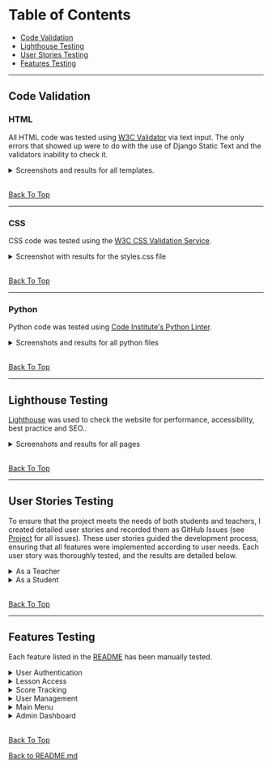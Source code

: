 # Table of Contents

- [Code Validation](#code-validation)
- [Lighthouse Testing](#lighthouse-testing)
- [User Stories Testing](#user-stories-testing)
- [Features Testing](#features-testing)

_____

## Code Validation

### HTML

All HTML code was tested using [W3C Validator](https://validator.w3.org/) via text input. The only errors that showed up were to do with the use of Django Static Text and the validators inability to check it.

<details>
<summary>Screenshots and results for all templates.</summary>
<br>

    HOME
![No Errors or Warnings to show](images/html%20home%20check.png)

    ABOUT
![No Errors or Warnings to show](images/html%20about%20check.png)

    SCORECARD
![No Errors or Warnings to show](images/html%20scorecard%20check.png)

    STUDENT LOGIN
![No Errors or Warnings to show](images/html%20student%20signin%20check.png)

    LESSONS
![No Errors or Warnings to show](images/html%20lesson%20check.png)

    QUESTION PAGE
![No Errors or Warnings to show](images/html%20question%20page%20check.png)

    TEACHER LOGIN
![No Errors or Warnings to show](images/html%20teacher%20signin%20check.png)

    TEACHER DASHBOARD
![No Errors or Warnings to show](images/html%20dashboard%20check.png)

    TEACHER CREATE STUDENT
![No Errors or Warnings to show](images/html%20create%20student%20check.png)

    TEACHER VIEW STUDENTS
![No Errors or Warnings to show](images/html%20view%20students%20check.png)

</details>

<br>

[Back To Top](#table-of-contents)

_____

### CSS

CSS code was tested using the [W3C CSS Validation Service](https://jigsaw.w3.org/css-validator/).

<details>

<summary>Screenshot with results for the styles.css file</summary>

**styles.css**

![No Error Found](images/css%20check.png)

</details>

<br>

[Back To Top](#table-of-contents)

_____

### Python

Python code was tested using [Code Institute's Python Linter](https://pep8ci.herokuapp.com/).

<details>

<summary>Screenshots and results for all python files</summary>

Long lines still appear at points, despite using Black to format the Python lines to line length 79. No clear solution found to fix these minor errors.

- pine_hills_grammar

        settings.py
    ![All clear, no errors found](images/python%20settings.py%20check.png)

        urls.py
    ![All clear, no errors found](images/python%20pine%20hills%20maths%20urls.py%20check.png)

        views.py
    ![All clear, no errors found](images/python%20pine%20hills%20maths%20views.py%20check.png)

- student

        models.py
    ![All clear, no errors found](images/python%20student%20models.py%20check.png)

        urls.py
    ![All clear, no errors found](images/python%20student%20urls.py%20check.png)

        views.py
    ![All clear, no errors found](images/python%20student%20views.py%20check.png)

- teacher

        models.py
    ![All clear, no errors found](images/python%20teacher%20models.py%20check.png)

        urls.py
    ![All clear, no errors found](images/python%20teacher%20urls.py%20check.png)

        views.py
    ![All clear, no errors found](images/python%20teacher%20views.py%20check.png)

</details>

<br>

[Back To Top](#table-of-contents)

_____

## Lighthouse Testing

[Lighthouse](https://developer.chrome.com/docs/lighthouse/overview/) was used to check the website for performance, accessibility, best practice and SEO..

<details>
<summary>Screenshots and results for all pages</summary>

- HOME

        Mobile
    ![Passed](images/lighthouse%20home%20mobile.png)

        Desktop
    ![Passed](images/lighthouse%20home%20desktop.png)

- ABOUT

        Mobile
    ![Passed](images/lighthouse%20about%20mobile.png)

        Desktop
    ![Passed](images/lighthouse%20about%20desktop.png)

- SCORECARD

        Mobile
    ![Passed](images/lighthouse%20scorecard%20mobile.png)

        Desktop
    ![Passed](images/lighthouse%20scorecard%20desktop.png)

- STUDENT LOGIN

        Mobile
    ![Passed](images/lighthouse%20student%20signin%20mobile.png)

        Desktop
    ![Passed](images/lighthouse%20student%20signin%20desktop.png)

- STUDENT LESSONS

        Mobile
    ![Passed](images/lighthouse%20question%20page%20mobile.png)

        Desktop
    ![Passed](images/lighthouse%20question%20page%20desktop.png)

- STUDENT QUESTIONS

        Mobile
    ![Passed](images/lighthouse%20questions%20mobile.png)

        Desktop
    ![Passed](images/lighthouse%20questions%20desktop.png)

- TEACHER LOGIN

        Mobile
    ![Passed](images/lighthouse%20teacher%20signin%20mobile.png)

        Desktop
    ![Passed](images/lighthouse%20teacher%20signin%20desktop.png)

- TEACHER DASHBOARD

        Mobile
    ![Passed](images/lighthouse%20dashboard%20mobile.png)

        Desktop
    ![Passed](images/lighthouse%20dashboard%20desktop.png)

- TEACHER CREATE STUDENTS

        Mobile
    ![Passed](images/lighthouse%20create%20student%20mobile.png)

        Desktop
    ![Passed](images/lighthouse%20create%20student%20desktop.png)

- TEACHER VIEW STUDENTS

        Mobile
    ![Passed](images/lighthouse%20view%20student%20mobile.png)

        Desktop
    ![Passed](images/lighthouse%20view%20student%20desktop.png)

</details>

<br>

[Back To Top](#table-of-contents)

_____

## User Stories Testing

To ensure that the project meets the needs of both students and teachers, I created detailed user stories and recorded them as GitHub Issues (see [Project](https://github.com/users/jftjenkins/projects/5) for all issues). These user stories guided the development process, ensuring that all features were implemented according to user needs. Each user story was thoroughly tested, and the results are detailed below.

<details>

<summary>As a Teacher</summary>

* User Story [#56695625](https://github.com/users/jftjenkins/projects/5/views/1?pane=issue&itemId=56695625)

As a Teacher, I can manage course content and user accounts so that I can ensure the platform operates smoothly.

| Acceptance Criteria  | Test     | Comments |
|:--------------------:|:--------:| -------- |
| I can add, edit, and delete user accounts | Achieved | All functions work as expected |
| I can view user performance and engagement | Achieved | All functions work as expected |

* User Story [#65632017](https://github.com/users/jftjenkins/projects/5/views/1?pane=issue&itemId=65632017)

As a Teacher, I can authenticate myself so that I can access the appropriate functionalities based on my role.

| Acceptance Criteria  | Test     | Comments |
|:--------------------:|:--------:| -------- |
| I can log in with my teacher credentials | Achieved | Login works correctly |
| I can access teacher-specific functionalities | Achieved | Access control works as expected |

* User Story [#65632256](https://github.com/users/jftjenkins/projects/5/views/1?pane=issue&itemId=65632256)

As a Teacher, I can log out of my account so that I can securely end my session.

| Acceptance Criteria  | Test     | Comments |
|:--------------------:|:--------:| -------- |
| I can log out securely | Achieved | Logout works correctly |

* User Story [#65632146](https://github.com/users/jftjenkins/projects/5/views/1?pane=issue&itemId=65632146)

As a Teacher, I can create, edit, and delete student accounts so that I can maintain an updated list of student users.

| Acceptance Criteria  | Test     | Comments |
|:--------------------:|:--------:| -------- |
| I can create new student accounts | Achieved | Creation works correctly |
| I can edit existing student accounts | Achieved | Editing works correctly |
| I can delete student accounts | Achieved | Deletion works correctly |

* User Story [#65632167](https://github.com/users/jftjenkins/projects/5/views/1?pane=issue&itemId=65632167)

As a Teacher, I can reset a student's password so that I can assist students who have forgotten their passwords.

| Acceptance Criteria  | Test     | Comments |
|:--------------------:|:--------:| -------- |
| I can reset passwords for student accounts | Achieved | Password reset works correctly |

* User Story [#65632079](https://github.com/users/jftjenkins/projects/5/views/1?pane=issue&itemId=65632079)

As a Teacher, I can access the admin dashboard so that I can manage student accounts and view their progress.

| Acceptance Criteria  | Test     | Comments |
|:--------------------:|:--------:| -------- |
| I can view student progress and manage accounts | Achieved | Admin dashboard works correctly |

</details>

<details>

<summary>As a Student</summary>

* User Story [#56695554](https://github.com/users/jftjenkins/projects/5/views/1?pane=issue&itemId=56695554)

As a Student, I can access different lessons by category and see my progress on a leaderboard so that I can monitor my learning journey.

| Acceptance Criteria  | Test     | Comments |
|:--------------------:|:--------:| -------- |
| I can view lessons by category | Achieved | Lessons are categorized correctly |
| I can see my progress on a leaderboard | Achieved | Progress tracking works correctly |

* User Story [#56695602](https://github.com/users/jftjenkins/projects/5/views/1?pane=issue&itemId=56695602)

As a Student, I can take quizzes and assessments within courses so that I can evaluate my understanding of the material.

| Acceptance Criteria  | Test     | Comments |
|:--------------------:|:--------:| -------- |
| I can take quizzes and receive feedback | Achieved | Quizzes work correctly and provide feedback |

* User Story [#57706511](https://github.com/users/jftjenkins/projects/5/views/1?pane=issue&itemId=57706511)

As a Student, I can view the home page when I access the website so that I can quickly understand the purpose of the website and navigate to different sections easily.

| Acceptance Criteria  | Test     | Comments |
|:--------------------:|:--------:| -------- |
| I can view the home page with relevant information | Achieved | Home page displays correctly |

* User Story [#65632215](https://github.com/users/jftjenkins/projects/5/views/1?pane=issue&itemId=65632215)

As a Student, I can view my scorecard so that I can track my progress and performance in the lessons.

| Acceptance Criteria  | Test     | Comments |
|:--------------------:|:--------:| -------- |
| I can view my scorecard with my progress | Achieved | Scorecard displays correctly |

* User Story [#65632187](https://github.com/users/jftjenkins/projects/5/views/1?pane=issue&itemId=65632187)

As a Student, I can access different levels of maths lessons so that I can practice and improve my skills.

| Acceptance Criteria  | Test     | Comments |
|:--------------------:|:--------:| -------- |
| I can access lessons of varying difficulty | Achieved | Lessons are scaffolded and functional |

</details>

<br>

[Back To Top](#table-of-contents)

_____

## Features Testing

Each feature listed in the [README](README.md) has been manually tested.

<details>

<summary>User Authentication</summary>

- Unregistered / Not logged in User

| Feature                       | Action        | Effect                |
| ----------------------------- | ------------- | --------------------- |
| Login Page                    | view          | Form is displayed     |
| Invalid login attempt         | submit invalid details | Error message displayed |
| Successful login              | submit valid details | Redirects to dashboard  |
| Logout                        | click logout  | Redirects to home page  |

ALL TESTS PASS

</details>

<details>

<summary>Lesson Access</summary>

| Feature                       | Action        | Effect                |
| ----------------------------- | ------------- | --------------------- |
| View Lessons                  | click lessons link | Lessons are displayed |
| Access Lesson                 | click lesson link | Lesson content displayed  |

ALL TESTS PASS

</details>

<details>

<summary>Score Tracking</summary>

| Feature                       | Action        | Effect                |
| ----------------------------- | ------------- | --------------------- |
| View Scorecard                | click scorecard link | Scorecard is displayed  |
| Filter by Username            | enter username | Scorecard filtered by username |

ALL TESTS PASS

</details>

<details>

<summary>User Management</summary>

- Teacher

| Feature                       | Action        | Effect                |
| ----------------------------- | ------------- | --------------------- |
| Add Student                   | submit new student form | Student added successfully |
| Edit Student                  | submit edit form | Student details updated  |
| Delete Student                | click delete button | Student removed from system |

ALL TESTS PASS

</details>

<details>

<summary>Main Menu</summary>

| Feature                       | Action        | Effect                |
| ----------------------------- | ------------- | --------------------- |
| Navigation Links              | click links   | Pages open correctly  |
| Burger Menu (Mobile)          | click burger icon | Menu expands and collapses  |

ALL TESTS PASS

</details>

<details>

<summary>Admin Dashboard</summary>

- Teacher

| Feature                       | Action        | Effect                |
| ----------------------------- | ------------- | --------------------- |
| View Dashboard                | login as teacher | Dashboard displayed  |
| Manage Users                  | navigate to user management | User management interface displayed  |
| View Reports                  | navigate to reports | Reports displayed  |

ALL TESTS PASS

</details>

<br>

[Back To Top](#table-of-contents)

[Back to README.md](README.md)
